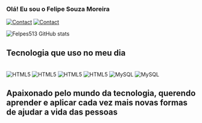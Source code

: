 
### Olá! Eu sou o Felipe Souza Moreira


[![Contact](https://img.shields.io/badge/LinkedIn-0077B5?style=for-the-badge&logo=linkedin&logoColor=white)](https://www.linkedin.com/in/felipe-souza-moreira-45292220b)
[![Contact](https://img.shields.io/badge/Vercel-000000?style=for-the-badge&logo=vercel&logoColor=white)](https://vercel.com/felipe-souza-moreira-s-projects)

![Felpes513 GitHub stats](https://github-readme-stats.vercel.app/api?username=Felpes513&show_icons=true&theme=radical)

## Tecnologia que uso no meu dia
<div style="display: inline_block"><br/>
<img align="center" alt="HTML5" src="https://img.shields.io/badge/HTML-239120?style=for-the-badge&logo=html5&logoColor=white"/>
<img align="center" alt="HTML5" src=https://img.shields.io/badge/CSS-239120?&style=for-the-badge&logo=css3&logoColor=white/>
<img align="center" alt="HTML5" src=https://img.shields.io/badge/JavaScript-F7DF1E?style=for-the-badge&logo=javascript&logoColor=black/>
<img align="center" alt="HTML5" src=https://img.shields.io/badge/Java-ED8B00?style=for-the-badge&logo=openjdk&logoColor=white>
<img align = "center" alt= "MySQL" src= "https://img.shields.io/badge/MySQL-00000F?style=for-the-badge&logo=mysql&logoColor=white" />
<img align = "center" alt= "MySQL" src= "https://img.shields.io/badge/Kotlin-0095D5?&style=for-the-badge&logo=kotlin&logoColor=white"
</div><br/>


## Apaixonado pelo mundo da tecnologia, querendo aprender e aplicar cada vez mais novas formas de ajudar a vida das pessoas

